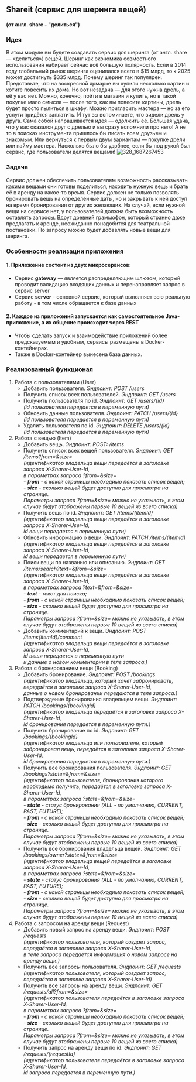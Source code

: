 ## Shareit (сервис для шеринга вещей)
#### (от англ. share - "делиться")

### Идея
В этом модуле вы будете создавать сервис для шеринга (от англ. share — «делиться») вещей. 
Шеринг как экономика совместного использования набирает сейчас всё большую полярность. 
Если в 2014 году глобальный рынок шеринга оценивался всего в $15 млрд, то к 2025 может достигнуть $335 млрд.
Почему шеринг так популярен. Представьте, что на воскресной ярмарке вы купили несколько картин и хотите повесить их дома. 
Но вот незадача — для этого нужна дрель, а её у вас нет. Можно, конечно, пойти в магазин и купить, 
но в такой покупке мало смысла — после того, как вы повесите картины, дрель будет просто пылиться в шкафу. 
Можно пригласить мастера — но за его услуги придётся заплатить. И тут вы вспоминаете, что видели дрель у друга. 
Сама собой напрашивается идея — одолжить её. Большая удача, что у вас оказался друг с дрелью и вы сразу вспомнили про него! 
А не то в поисках инструмента пришлось бы писать всем друзьям и знакомым. Или вернуться к первым двум вариантам 
— покупке дрели или найму мастера. Насколько было бы удобнее, если бы под рукой был сервис, где пользователи делятся вещами!
![328_1687267453](https://github.com/Serg-Shapkin/Shareit/assets/105888354/1f92f36d-f98f-4ab3-9efb-dab319f2bd3c)

### Задача
Сервис должен обеспечить пользователям возможность рассказывать какими вещами они готовы поделиться, находить нужную вещь 
и брать её в аренду на какое-то время. Сервис должен не только позволять бронировать вещь на определённые даты, 
но и закрывать к ней доступ на время бронирования от других желающих. На случай, если нужной вещи на сервисе нет, 
у пользователей должна быть возможность оставлять запросы. Вдруг древний граммофон, который странно даже предлагать к 
аренде, неожиданно понадобится для театральной постановки. По запросу можно будет добавлять новые вещи для шеринга.

### Особенности реализации приложения
#### 1. Приложение состоит из двух микросервисов:
- Сервис **gateway** — является распределяющим шлюзом, который проводит валидацию входящих данных и перенаправляет запрос
в сервис server
- Сервис **server** - основной сервис, который выполняет всю реальную работу - в том числе обращается к базе данных
#### 2. Каждое из приложений запускается как самостоятельное Java-приложение, а их общение происходит через REST
- Чтобы сделать запуск и взаимодействие приложений более предсказуемым и удобным, сервисы размещены в Docker-контейнерах.
- Также в Docker-контейнер вынесена база данных.

### Реализованный функционал
1. Работа с пользователями (User)
    - Добавить пользователя. *Эндпоинт: POST /users*
    - Получить список всех пользователей. *Эндпоинт: GET /users*
    - Получить пользователя по id. *Эндпоинт: GET /users/{id}*
      <br> *(id пользователя передается в переменную пути)*
    - Обновить данные пользователя. *Эндпоинт: PATCH /users/{id}*
      <br> *(id пользователя передается в переменную пути)*
    - Удалить пользователя по id. *Эндпоинт: DELETE /users/{id}*
      <br> *(id пользователя передается в переменную пути)*
2. Работа с вещью (Item)
    - Добавить вещь. *Эндпоинт: POST: /items*
    - Получить список всех вещей пользователя. *Эндпоинт: GET /items?from=&size=*
      <br> *(идентификатор владельца вещи передаётся в заголовке запроса X-Sharer-User-Id, 
      <br> в параметрах запроса ?from=&size= 
      <br> - **from** - с какой страницы необходимо показать список вещей;
      <br> - **size** - сколько вещей будет доступно для просмотра на странице.
      <br> Параметры запроса ?from=&size= можно не указывать, в этом случае будут отображены первые 10 вещей из всего списка)*
    - Получить вещь по id. *Эндпоинт: GET /items/{itemId}*
      <br> *(идентификатор владельца вещи передаётся в заголовке запроса X-Sharer-User-Id,
      <br> id вещи передается в переменную пути)*
    - Обновить информацию о вещи. *Эндпоинт: PATCH /items/{itemId}*
      <br> *(идентификатор владельца вещи передаётся в заголовке запроса X-Sharer-User-Id,
      <br> id вещи передается в переменную пути)*
    - Поиск вещи по названию или описанию. *Эндпоинт: GET /items/search?text=&from=&size=*
      <br> *(идентификатор владельца вещи передаётся в заголовке запроса X-Sharer-User-Id,
      <br> в параметрах запроса ?text=&from=&size=
      <br> - **text** - текст для поиска;
      <br> - **from** - с какой страницы необходимо показать список вещей;
      <br> - **size** - сколько вещей будет доступно для просмотра на странице.
      <br> Параметры запроса ?from=&size= можно не указывать, в этом случае будут
      отображены первые 10 вещей из всего списка)*
    - Добавить комментарий к вещи. *Эндпоинт: POST /items{itemId}/comment*
      <br> *(идентификатор владельца вещи передаётся в заголовке запроса X-Sharer-User-Id,
      <br> id вещи передается в переменную пути
      <br> и данные о новом комментарии в теле запроса.)*
3. Работа с бронированием вещи (Booking)
    - Добавить бронирование. *Эндпоинт: POST /bookings*
      <br> *(идентификатор владельца, который хочет забронировать, передаётся в заголовке запроса X-Sharer-User-Id,
      <br> данные о новом бронировании передаются в теле запроса.)*
    - Подтверждение бронирования владельцем вещи. *Эндпоинт: PATCH /bookings/{bookingId}*
      <br> *(идентификатор владельца передаётся в заголовке запроса X-Sharer-User-Id,
      <br> id бронирования передается в переменную пути.)*
    - Получить бронирование по id. *Эндпоинт: GET /bookings/{bookingId}*
      <br> *(идентификатор владельца или пользователя, который забронировал вещь, передаётся в заголовке запроса X-Sharer-User-Id,
      <br> id бронирования передается в переменную пути.)*
    - Получить все бронирования пользователя. *Эндпоинт: GET /bookings?state=&from=&size=*
      <br> *(идентификатор пользователя, бронирования которого необходимо получить, передаётся в заголовке запроса X-Sharer-User-Id,
      <br> в параметрах запроса ?state=&from=&size=
      <br> - **state** - статус бронирования (ALL - по умолчанию, CURRENT, PAST, FUTURE);
      <br> - **from** - с какой страницы необходимо показать список вещей;
      <br> - **size** - сколько вещей будет доступно для просмотра на странице.
      <br> Параметры запроса ?from=&size= можно не указывать, в этом случае будут
      отображены первые 10 вещей из всего списка)*
    - Получить все бронирования владельца вещей. *Эндпоинт: GET /bookings/owner?state=&from=&size=*
      <br> *(идентификатор владельца вещей передаётся в заголовке запроса X-Sharer-User-Id,
      <br> в параметрах запроса ?state=&from=&size=
      <br> - **state** - статус бронирования (ALL - по умолчанию, CURRENT, PAST, FUTURE);
      <br> - **from** - с какой страницы необходимо показать список вещей;
      <br> - **size** - сколько вещей будет доступно для просмотра на странице.
      <br> Параметры запроса ?from=&size= можно не указывать, в этом случае будут
      отображены первые 10 вещей из всего списка)*
4. Работа с запросом на аренду вещи (Request)
    - Добавить новый запрос на аренду вещи. *Эндпоинт: POST /requests*
      <br> *(идентификатор пользователя, который создает запрос, передаётся в заголовке запроса X-Sharer-User-Id,
      <br> в теле запроса передается информация о новом запросе на аренду вещи.)*
    - Получить все запросы пользователя. *Эндпоинт: GET /requests*
      <br> *(идентификатор пользователя, который создает запрос, передаётся в заголовке запроса X-Sharer-User-Id)*
    - Получить все запросы на аренду вещи. *Эндпоинт: GET /requests/all?from=&size=*
      <br> *(идентификатор пользователя передаётся в заголовке запроса X-Sharer-User-Id,
      <br> в параметрах запроса ?from=&size=
      <br> - **from** - с какой страницы необходимо показать список вещей;
      <br> - **size** - сколько вещей будет доступно для просмотра на странице.
      <br> Параметры запроса ?from=&size= можно не указывать, в этом случае будут
      отображены первые 10 вещей из всего списка)*
    - Получить запрос на аренду вещи по id. *Эндпоинт: GET /requests/{requestId}*
      <br> *(идентификатор пользователя передаётся в заголовке запроса X-Sharer-User-Id,
      <br> id запроса передается в переменную пути.)*
